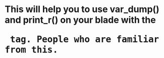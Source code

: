 # This will help you to use var_dump() and print_r() on your blade with the <pre> tag. People who are familiar with these php functions will benefit from this.